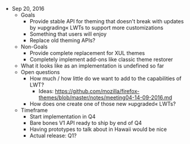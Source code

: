   * Sep 20, 2016
    * Goals
      * Provide stable API for theming that doesn't break with updates by »upgrading« LWTs to support more customizations
      * Something that users will enjoy
      * Replace old theming APIs?
    * Non-Goals
      * Provide complete replacement for XUL themes
      * Completely implement add-ons like classic theme restorer
    * What it looks like as an implementation is undefined so far
    * Open questions
      * How much / how little do we want to add to the capabilities of LWT?
        * Ideas: https://github.com/mozilla/firefox-themes/blob/master/notes/meeting04-14-09-2016.md
      * How does one create one of those new »upgraded« LWTs?
    * Timeframe
      * Start implementation in Q4
      * Bare bones V1 API ready to ship by end of Q4
      * Having prototypes to talk about in Hawaii would be nice
      * Actual release: Q1?
